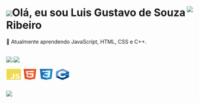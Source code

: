 <div>
  <img align="right" height="430em" src="./github.gif"/>
  <h1 align="left"><img src="https://raw.githubusercontent.com/kaueMarques/kaueMarques/master/hi.gif" height="30px">Olá, eu sou Luis Gustavo de Souza Ribeiro </h1>
</div>

🌱 Atualmente aprendendo JavaScript, HTML, CSS e C++.

##

<a href="https://github.com/LuisRibeiro5/github-readme-stats">
  <img height=176 align="center" src="https://github-readme-stats.vercel.app/api?username=LuisRibeiro5&show_icons=true&theme=tokyonight" />
</a>
<a href="https://github.com/LuisRibeiro5/convoychat">
  <img height=176 align="center" src="https://github-readme-stats.vercel.app/api/top-langs?username=LuisRibeiro5&layout=compact&langs_count=8&card_width=320&show_icons=true&theme=tokyonight" />
</a>

<div style="display: inline_block"><br>
  <img align="center" alt="Luis-Js" height="30" width="40" src="https://raw.githubusercontent.com/devicons/devicon/master/icons/javascript/javascript-plain.svg">
  <img align="center" alt="Luis-HTML" height="30" width="40" src="https://raw.githubusercontent.com/devicons/devicon/master/icons/html5/html5-original.svg">
  <img align="center" alt="Luis-CSS" height="30" width="40" src="https://raw.githubusercontent.com/devicons/devicon/master/icons/css3/css3-original.svg">
  <img align="center" alt="Luis-CSS" height="30" width="40" src="https://raw.githubusercontent.com/devicons/devicon/master/icons/cplusplus/cplusplus-original.svg"><br>
  
 ##

  <a href="https://www.linkedin.com/in/luis-ribeiro-5470a3261/" target="_blank"><img src="https://img.shields.io/badge/-LinkedIn-%230077B5?style=for-the-badge&logo=linkedin&logoColor=white" target="_blank"></a>
  
